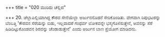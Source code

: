 +++
title = "020 ಮುರಿದು ಚೆಲ್ಲಿದ"

+++
20. ಚೆಲ್ಲಾಪಿಲ್ಲಿಯಾಗಿದ್ದ ಕೌರವ ಸೇನೆಯೆಲ್ಲಾ ಅರ್ಜುನನೊಡನೆ ಸೇರಿಕೊಂಡಿತು. ವೇಗವಾಗಿ ರಿಪುಭಟರನ್ನು ಬೆಂಬತ್ತಿ 'ಕೌರವನ ಸೆರೆಯನ್ನು ಬಿಡು, ಇಲ್ಲವಾದರೆ ಗಂಧರ್ವ ಲೋಕವನ್ನೇ ಭಸ್ಮಗೊಳಿಸುತ್ತೇನೆ, ಅವನನ್ನು ಸೆರೆ ಹಿಡಿದಿಟ್ಟುಕೊಂಡವನ ಶಿರವನ್ನು ಚೆಂಡಾಡುತ್ತೇನೆ' ಎಂದು ಅರ್ಜುನ ಬಾಣ ಪ್ರಯೋಗ ಮಾಡಿದನು.